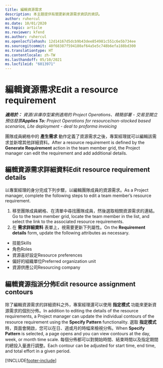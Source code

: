 ```yaml
---
title: 編輯資源需求
description: 本主題提供有關更新資源需求資訊的資訊。
author: ruhercul
ms.date: 10/01/2020
ms.topic: article
ms.reviewer: kfend
ms.author: ruhercul
ms.openlocfilehash: 12d14167d5dcb9b43dee854981c551c6e5b734ee
ms.sourcegitcommit: 40f68387f594180af64a5e5c748b6efa188bd300
ms.translationtype: HT
ms.contentlocale: zh-TW
ms.lasthandoff: 05/10/2021
ms.locfileid: "6013971"
---
```

# <a name="edit-a-resource-requirement"></a><span data-ttu-id="d1457-103">編輯資源需求</span><span class="sxs-lookup"><span data-stu-id="d1457-103">Edit a resource requirement</span></span>

<span data-ttu-id="d1457-104">_**適用於：** 資源/非庫存型案例適用的 Project Operations、精簡部署 - 交易至開立預估發票_</span><span class="sxs-lookup"><span data-stu-id="d1457-104">_**Applies To:** Project Operations for resource/non-stocked based scenarios, Lite deployment - deal to proforma invoicing_</span></span>

<span data-ttu-id="d1457-105">團隊成員網格中的 **產生需求** 動作定義了資源需求之後，專案經理就可以編輯該需求並新增其他詳細資料。</span><span class="sxs-lookup"><span data-stu-id="d1457-105">After a resource requirement is defined by the **Generate Requirement** action in the team member grid, the Project manager can edit the requirement and add additional details.</span></span>

## <a name="edit-resource-requirement-details"></a><span data-ttu-id="d1457-106">編輯資源需求詳細資料</span><span class="sxs-lookup"><span data-stu-id="d1457-106">Edit resource requirement details</span></span>

<span data-ttu-id="d1457-107">以專案經理的身分完成下列步驟，以編輯團隊成員的資源需求。</span><span class="sxs-lookup"><span data-stu-id="d1457-107">As a Project manager, complete the following steps to edit a team member’s resource requirement.</span></span>

1. <span data-ttu-id="d1457-108">移至團隊成員網格、在清單中尋找團隊成員，然後選取相關資源需求的連結。</span><span class="sxs-lookup"><span data-stu-id="d1457-108">Go to the team member grid, locate the team member in the list, and select the link to the associated resource requirements.</span></span>
2. <span data-ttu-id="d1457-109">在 **需求詳細資料** 表單上，視需要更新下列屬性。</span><span class="sxs-lookup"><span data-stu-id="d1457-109">On the **Requirement details** form, update the following attributes as necessary.</span></span>

- <span data-ttu-id="d1457-110">技能</span><span class="sxs-lookup"><span data-stu-id="d1457-110">Skills</span></span>
- <span data-ttu-id="d1457-111">角色</span><span class="sxs-lookup"><span data-stu-id="d1457-111">Roles</span></span>
- <span data-ttu-id="d1457-112">資源喜好設定</span><span class="sxs-lookup"><span data-stu-id="d1457-112">Resource preferences</span></span>
- <span data-ttu-id="d1457-113"> 偏好的組織單位</span><span class="sxs-lookup"><span data-stu-id="d1457-113">Preferred organization unit</span></span>
- <span data-ttu-id="d1457-114">資源供應公司</span><span class="sxs-lookup"><span data-stu-id="d1457-114">Resourcing company</span></span>

## <a name="edit-resource-assignment-contours"></a><span data-ttu-id="d1457-115">編輯資源指派分佈</span><span class="sxs-lookup"><span data-stu-id="d1457-115">Edit resource assignment contours</span></span>

<span data-ttu-id="d1457-116">除了編輯資源需求的詳細資料之外，專案經理還可以使用 **指定模式** 功能來更新資源需求的個別分佈。</span><span class="sxs-lookup"><span data-stu-id="d1457-116">In addition to editing the details of the resource requirements, a Project manager can update the individual contours of the resource requirement using the **Specify Pattern** functionality.</span></span> <span data-ttu-id="d1457-117">選取 **指定模式** 時，頁面會開啟，您可以在日、週或月的時幅來檢視分佈。</span><span class="sxs-lookup"><span data-stu-id="d1457-117">When **Specify Pattern** is selected, a page opens and you can view contours at the day, week, or month time scale.</span></span> <span data-ttu-id="d1457-118">每個分佈都可以對開始時間、結束時間以及指定期間的總投入量進行調整。</span><span class="sxs-lookup"><span data-stu-id="d1457-118">Each contour can be adjusted for start time, end time, and total effort in a given period.</span></span>

[!INCLUDE[footer-include](../includes/footer-banner.md)]